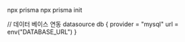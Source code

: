 npx prisma
npx prisma init

// 데이터 베이스 연동
datasource db {
  provider = "mysql"
  url      = env("DATABASE_URL")
}
